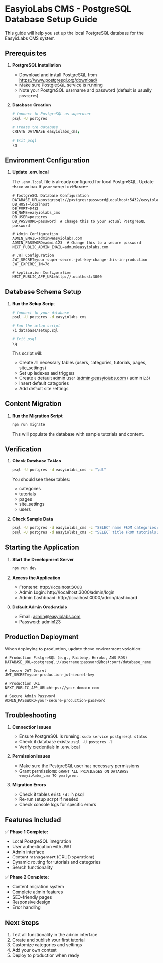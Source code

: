 # EasyioLabs CMS - PostgreSQL Database Setup Guide

This guide will help you set up the local PostgreSQL database for the EasyioLabs CMS system.

## Prerequisites

1. **PostgreSQL Installation**
   - Download and install PostgreSQL from https://www.postgresql.org/download/
   - Make sure PostgreSQL service is running
   - Note your PostgreSQL username and password (default is usually `postgres`)

2. **Database Creation**
   ```bash
   # Connect to PostgreSQL as superuser
   psql -U postgres
   
   # Create the database
   CREATE DATABASE easyiolabs_cms;
   
   # Exit psql
   \q
   ```

## Environment Configuration

1. **Update .env.local**
   
   The `.env.local` file is already configured for local PostgreSQL. Update these values if your setup is different:
   
   ```env
   # PostgreSQL Database Configuration
   DATABASE_URL=postgresql://postgres:password@localhost:5432/easyiolabs_cms
   DB_HOST=localhost
   DB_PORT=5432
   DB_NAME=easyiolabs_cms
   DB_USER=postgres
   DB_PASSWORD=password  # Change this to your actual PostgreSQL password
   
   # Admin Configuration
   ADMIN_EMAIL=admin@easyiolabs.com
   ADMIN_PASSWORD=admin123  # Change this to a secure password
   NEXT_PUBLIC_ADMIN_EMAIL=admin@easyiolabs.com
   
   # JWT Configuration
   JWT_SECRET=your-super-secret-jwt-key-change-this-in-production
   JWT_EXPIRES_IN=7d
   
   # Application Configuration
   NEXT_PUBLIC_APP_URL=http://localhost:3000
   ```

## Database Schema Setup

1. **Run the Setup Script**
   ```bash
   # Connect to your database
   psql -U postgres -d easyiolabs_cms
   
   # Run the setup script
   \i database/setup.sql
   
   # Exit psql
   \q
   ```

   This script will:
   - Create all necessary tables (users, categories, tutorials, pages, site_settings)
   - Set up indexes and triggers
   - Create a default admin user (admin@easyiolabs.com / admin123)
   - Insert default categories
   - Add default site settings

## Content Migration

1. **Run the Migration Script**
   ```bash
   npm run migrate
   ```

   This will populate the database with sample tutorials and content.

## Verification

1. **Check Database Tables**
   ```bash
   psql -U postgres -d easyiolabs_cms -c "\dt"
   ```

   You should see these tables:
   - categories
   - tutorials
   - pages
   - site_settings
   - users

2. **Check Sample Data**
   ```bash
   psql -U postgres -d easyiolabs_cms -c "SELECT name FROM categories;"
   psql -U postgres -d easyiolabs_cms -c "SELECT title FROM tutorials;"
   ```

## Starting the Application

1. **Start the Development Server**
   ```bash
   npm run dev
   ```

2. **Access the Application**
   - Frontend: http://localhost:3000
   - Admin Login: http://localhost:3000/admin/login
   - Admin Dashboard: http://localhost:3000/admin/dashboard

3. **Default Admin Credentials**
   - Email: admin@easyiolabs.com
   - Password: admin123

## Production Deployment

When deploying to production, update these environment variables:

```env
# Production PostgreSQL (e.g., Railway, Heroku, AWS RDS)
DATABASE_URL=postgresql://username:password@host:port/database_name

# Secure JWT Secret
JWT_SECRET=your-production-jwt-secret-key

# Production URL
NEXT_PUBLIC_APP_URL=https://your-domain.com

# Secure Admin Password
ADMIN_PASSWORD=your-secure-production-password
```

## Troubleshooting

1. **Connection Issues**
   - Ensure PostgreSQL is running: `sudo service postgresql status`
   - Check if database exists: `psql -U postgres -l`
   - Verify credentials in .env.local

2. **Permission Issues**
   - Make sure the PostgreSQL user has necessary permissions
   - Grant permissions: `GRANT ALL PRIVILEGES ON DATABASE easyiolabs_cms TO postgres;`

3. **Migration Errors**
   - Check if tables exist: `\dt` in psql
   - Re-run setup script if needed
   - Check console logs for specific errors

## Features Included

✅ **Phase 1 Complete:**
- Local PostgreSQL integration
- User authentication with JWT
- Admin interface
- Content management (CRUD operations)
- Dynamic routing for tutorials and categories
- Search functionality

✅ **Phase 2 Complete:**
- Content migration system
- Complete admin features
- SEO-friendly pages
- Responsive design
- Error handling

## Next Steps

1. Test all functionality in the admin interface
2. Create and publish your first tutorial
3. Customize categories and settings
4. Add your own content
5. Deploy to production when ready

